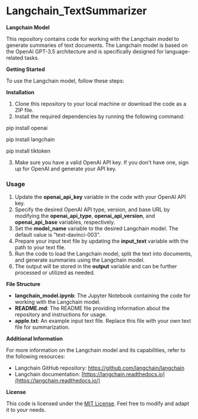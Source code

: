# Langchain_TextSummarizer
**Langchain Model**

This repository contains code for working with the Langchain model to generate summaries of text documents. The Langchain model is based on the OpenAI GPT-3.5 architecture and is specifically designed for language-related tasks.

**Getting Started**

To use the Langchain model, follow these steps:

**Installation**

1. Clone this repository to your local machine or download the code as a ZIP file.
2. Install the required dependencies by running the following command:

pip install openai

pip install langchain

pip install tiktoken

3. Make sure you have a valid OpenAI API key. If you don't have one, sign up for OpenAI and generate your API key.

### **Usage**
1. Update the **openai\_api\_key** variable in the code with your OpenAI API key.
2. Specify the desired OpenAI API type, version, and base URL by modifying the **openai\_api\_type**, **openai\_api\_version**, and **openai\_api\_base** variables, respectively.
3. Set the **model\_name** variable to the desired Langchain model. The default value is "text-davinci-003".
4. Prepare your input text file by updating the **input\_text** variable with the path to your text file.
5. Run the code to load the Langchain model, split the text into documents, and generate summaries using the Langchain model.
6. The output will be stored in the **output** variable and can be further processed or utilized as needed.

**File Structure**

- **langchain\_model.ipynb**: The Jupyter Notebook containing the code for working with the Langchain model.
- **README.md**: The README file providing information about the repository and instructions for usage.
- **apple.txt**: An example input text file. Replace this file with your own text file for summarization.

**Additional Information**

For more information on the Langchain model and its capabilities, refer to the following resources:

- Langchain GitHub repository: <https://github.com/langchain/langchain>
- Langchain documentation: [https://langchain.readthedocs.io](https://langchain.readthedocs.io/)

**License**

This code is licensed under the [MIT License](https://chat.openai.com/LICENSE). Feel free to modify and adapt it to your needs.


